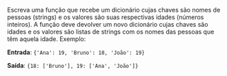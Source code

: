 Escreva uma função que recebe um dicionário cujas chaves são nomes de pessoas (strings) e os valores são suas respectivas idades (números inteiros). A função deve devolver um novo dicionário cujas chaves são idades e os valores são listas de strings com os nomes das pessoas que têm aquela idade. Exemplo:

**Entrada**: `{'Ana': 19, 'Bruno': 18, 'João': 19}`

**Saída**: `{18: ['Bruno'], 19: ['Ana', 'João']}`